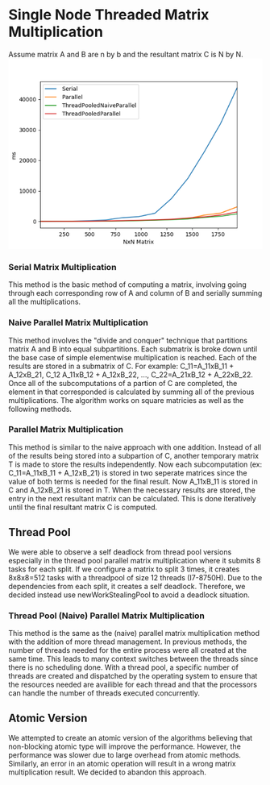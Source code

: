 # Single Node Threaded Matrix Multiplication
Assume matrix A and B are n by b and the resultant matrix C is N by N.
<img src="output.png">

### Serial Matrix Multiplication
This method is the basic method of computing a matrix, involving going through each corresponding row of A and column of B and serially summing all the multiplications. 

### Naive Parallel Matrix Multiplication
This method involves the "divide and conquer" technique that partitions matrix A and B into equal subpartitions. Each submatrix is broke down until the base case of simple elementwise multiplication is reached. Each of the results are stored in a submatrix of C. For example: C_11=A_11xB_11 + A_12xB_21, C_12 A_11xB_12 + A_12xB_22, ..., C_22=A_21xB_12 + A_22xB_22. Once all of the subcomputations of a partion of C are completed, the element in that corresponded is calculated by summing all of the previous multiplications. The algorithm works on square matricies as well as the following methods.

### Parallel Matrix Multiplication
This method is similar to the naive approach with one addition. Instead of all of the results being stored into a subpartion of C, another temporary matrix T is made to store the results independently. Now each subcomputation (ex: C_11=A_11xB_11 + A_12xB_21) is stored in two seperate matrices since the value of both terms is needed for the final result. Now A_11xB_11 is stored in C and A_12xB_21 is stored in T. When the necessary results are stored, the entry in the next resultant matrix can be calculated. This is done iteratively until the final resultant matrix C is computed. 

## Thread Pool
We were able to observe a self deadlock from thread pool versions especially in the thread pool parallel matrix multiplication where it submits 8 tasks for each split. If we configure a matrix to split 3 times, it creates 8x8x8=512 tasks with a threadpool of size 12 threads (I7-8750H). Due to the dependencies from each split, it creates a self deadlock. Therefore, we decided instead use newWorkStealingPool to avoid a deadlock situation.

### Thread Pool (Naive) Parallel Matrix Multiplication
This method is the same as the (naive) parallel matrix multiplication method with the addition of more thread management. In previous methods, the number of threads needed for the entire process were all created at the same time. This leads to many context switches between the threads since there is no scheduling done. With a thread pool, a specific number of threads are created and dispatched by the operating system to ensure that the resources needed are availible for each thread and that the processors can handle the number of threads executed concurrently.

## Atomic Version
We attempted to create an atomic version of the algorithms believing that non-blocking atomic type will improve the performance. However, the performance was slower due to large overhead from atomic methods. Similarly, an error in an atomic operation will result in a wrong matrix multiplication result. We decided to abandon this approach.
